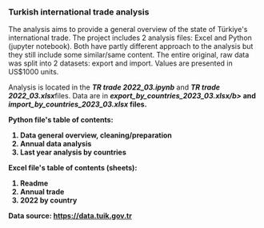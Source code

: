 ### Turkish international trade analysis
<p>
The analysis aims to provide a general overview of the state of Türkiye's international trade. The project includes 2 analysis files: Excel and Python (jupyter notebook). Both have partly different approach to the analysis but they still include some similar/same content. The entire original, raw data was split into 2 datasets: export and import. Values are presented in US$1000 units.
</p>
<p>
    Analysis is located in the <i><b>TR trade 2022_03.ipynb</b></i> and  <i><b>TR trade 2022_03.xlsx</b></i>files. Data are in <i><b>export_by_countries_2023_03.xlsx/b></i> and <i><b>import_by_countries_2023_03.xlsx</b></i> files.
</p>
<p>
    Python file's table of contents:
    <ol>
        <li>Data general overview, cleaning/preparation</li>
        <li>Annual data analysis</li>
        <li>Last year analysis by countries</li>
    </ol>
</p>
<p>
    Excel file's table of contents (sheets):
    <ol>
        <li>Readme</li>
        <li>Annual trade</li>
        <li>2022 by country</li>
    </ol>
</p>
<p>Data source: <a href="https://data.tuik.gov.tr">https://data.tuik.gov.tr</a>
